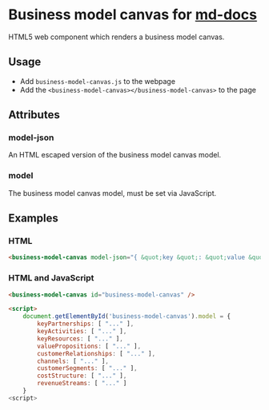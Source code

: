 # Business model canvas for [md-docs](https://github.com/biz-dev-ops/md-docs-cli)

HTML5 web component which renders a business model canvas.

## Usage

- Add `business-model-canvas.js` to the webpage
- Add the `<business-model-canvas></business-model-canvas>` to the page

## Attributes

### model-json

An HTML escaped version of the business model canvas model.

### model

The business model canvas model, must be set via JavaScript.

## Examples

### HTML

```html
<business-model-canvas model-json="{ &quot;key &quot;: &quot;value &quot; }" />
```

### HTML and JavaScript

```html
<business-model-canvas id="business-model-canvas" />

<script>
    document.getElementById('business-model-canvas').model = {
    	keyPartnerships: [ "..." ],
        keyActivities: [ "..." ],
        keyResources: [ "..." ],
        valuePropositions: [ "..." ],
        customerRelationships: [ "..." ],
        channels: [ "..." ],
        customerSegments: [ "..." ],
        costStructure: [ "..." ],
        revenueStreams: [ "..." ]
    }
<script>
```
